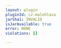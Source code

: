 ```yaml
---
layout: plugin
pluginId: cz.malohlava
jarSha1: INVALID
isJarAvailable: true
error: NONE
violations: []

---
```

